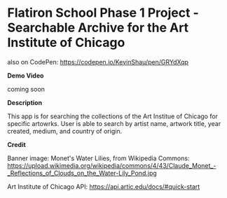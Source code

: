 # Flatiron School Phase 1 Project - Searchable Archive for the Art Institute of Chicago
also on CodePen: https://codepen.io/KevinShau/pen/GRYdXqp

**Demo Video**

coming soon

**Description**

This app is for searching the collections of the Art Institue of Chicago for specific artowrks. User is able to search by artist name, artwork title, year created, medium, and country of origin.

**Credit**

Banner image: 
Monet's Water Lilies, from Wikipedia Commons: https://upload.wikimedia.org/wikipedia/commons/4/43/Claude_Monet_-_Reflections_of_Clouds_on_the_Water-Lily_Pond.jpg

Art Institute of Chicago API: https://api.artic.edu/docs/#quick-start
